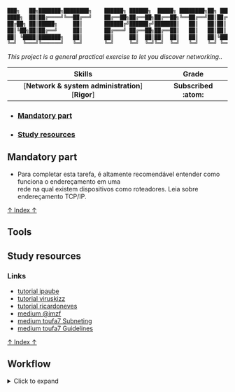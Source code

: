 ```Bash
███╗   ██╗███████╗████████╗    ██████╗ ██████╗  █████╗ ████████╗██╗ ██████╗███████╗
████╗  ██║██╔════╝╚══██╔══╝    ██╔══██╗██╔══██╗██╔══██╗╚══██╔══╝██║██╔════╝██╔════╝
██╔██╗ ██║█████╗     ██║       ██████╔╝██████╔╝███████║   ██║   ██║██║     █████╗  
██║╚██╗██║██╔══╝     ██║       ██╔═══╝ ██╔══██╗██╔══██║   ██║   ██║██║     ██╔══╝  
██║ ╚████║███████╗   ██║       ██║     ██║  ██║██║  ██║   ██║   ██║╚██████╗███████╗
╚═╝  ╚═══╝╚══════╝   ╚═╝       ╚═╝     ╚═╝  ╚═╝╚═╝  ╚═╝   ╚═╝   ╚═╝ ╚═════╝╚══════╝                                                                
```
*This project is a general practical exercise to let you discover networking..*

 Skills | Grade |
:------:|:-----:|
[**Network & system administration**] [**Rigor**] | **Subscribed :atom:**
<!-- **:white_check_mark: 100%** -->

<!-- * ### [Introduction]() -->
* ### [Mandatory part](#mandatory-part-1)
<!-- * ### [Mind Map](#mind-map-1) -->
<!-- * ### [Overview](#overview-1) -->
<!-- * ### [Usage]() -->
* ### [Study resources](#study-resources-1)
<!-- * ### [Tools]() -->
<!-- * ### [Workflow]() -->

## Mandatory part
- Para completar esta tarefa, é altamente recomendável entender como funciona o endereçamento em uma \
rede na qual existem dispositivos como roteadores. Leia sobre endereçamento TCP/IP.

[↑ Index ↑](#mandatory-part)

## Tools
<!-- [<img align="center" src="./dcs/img/IMG_20240216_152557.jpg" width="50%"/>](./dcs/img/IMG_20240216_152557.jpg) -->

## Study resources
### Links
- [tutorial ipaube](https://github.com/lpaube/NetPractice)
- [tutorial viruskizz](https://github.com/viruskizz/42bangkok-netpractice)
- [tutorial ricardoneves](https://github.com/ricardoreves/42-net-practice)
- [medium @imzf](https://medium.com/@imyzf/netpractice-2d2b39b6cf0a)
- [medium toufa7 Subneting](https://toufa7.medium.com/new-subnetting-34fadfb86c70)
- [medium toufa7 Guidelines](https://toufa7.medium.com/netpractice-guidelines-6341b8309f38)

[↑ Index ↑](#mandatory-part)

## Workflow
<details>

## Levels
- [x] Level 1
- [x] Level 2
- [x] Level 3
- [x] Level 4
- [x] Level 5
- [x] Level 6
- [x] Level 7
- [x] Level 8
- [ ] Level 9
- [ ] Level 10

### Subnet Mask (Máscara de subrede)
- A máscara de subrede é um número de 32 bits que serve para separar a parte da rede da parte do host.

|Subnet Mask 	|CIDR |	Binary Notation| 	Network Bits| 	Host Bits| 	Available Addresses|
| -           | -   | -              | -            | -          | -                   | 
|255.255.255.255| 	/32| 	11111111.11111111.11111111.11111111| 	32| 	0| 	1|
|255.255.255.254| 	/31| 	11111111.11111111.11111111.11111110| 	31| 	1| 	2|
|255.255.255.252| 	/30| 	11111111.11111111.11111111.11111100| 	30| 	2| 	4|
|255.255.255.248| 	/29| 	11111111.11111111.11111111.11111000| 	29| 	3| 	8|
|255.255.255.240| 	/28| 	11111111.11111111.11111111.11110000| 	28| 	4| 	16|
|255.255.255.224| 	/27| 	11111111.11111111.11111111.11100000| 	27| 	5| 	32|
|255.255.255.192| 	/26| 	11111111.11111111.11111111.11000000| 	26| 	6| 	64|
|255.255.255.128| 	/25|     11111111.11111111.11111111.10000000| 	25| 	7| 	128|
|255.255.255.0| 	/24| 	11111111.11111111.11111111.00000000| 	24| 	8| 	256|		
|255.255.254.0| 	/23| 	11111111.11111111.11111110.00000000| 	23| 	9| 	512|
|255.255.252.0| 	/22| 	11111111.11111111.11111100.00000000| 	22| 	10| 	1024|
|255.255.248.0| 	/21| 	11111111.11111111.11111000.00000000| 	21| 	11| 	2048|
|255.255.240.0| 	/20| 	11111111.11111111.11110000.00000000| 	20| 	12| 	4096|
|255.255.224.0| 	/19| 	11111111.11111111.11100000.00000000| 	19| 	13| 	8192|
|255.255.192.0| 	/18| 	11111111.11111111.11000000.00000000| 	18| 	14| 	16384|
|255.255.128.0| 	/17| 	11111111.11111111.10000000.00000000| 	17| 	15| 	32768|
|255.255.0.0| 	/16| 	11111111.11111111.00000000.00000000| 	16| 	16| 	65536|	
|255.254.0.0| 	/15| 	11111111.11111110.00000000.00000000| 	15| 	17| 	131072|
|255.252.0.0| 	/14| 	11111111.11111100.00000000.00000000| 	14| 	18| 	262144|
|255.248.0.0| 	/13| 	11111111.11111000.00000000.00000000| 	13| 	19| 	524288|
|255.240.0.0| 	/12| 	11111111.11110000.00000000.00000000| 	12| 	20| 	1048576|
|255.224.0.0| 	/11| 	11111111.11100000.00000000.00000000| 	11| 	21| 	2097152|
|255.192.0.0| 	/10| 	11111111.11000000.00000000.00000000| 	10| 	22| 	4194304|
|255.128.0.0| 	/9| 	11111111.10000000.00000000.00000000| 	9| 	23| 	8388608|
|255.0.0.0| 	    /8| 	11111111.00000000.00000000.00000000| 	8| 	24| 	16777216| 

  <summary>Click to expand</summary>